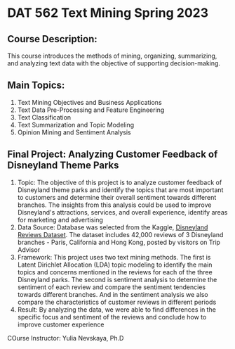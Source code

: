 # **DAT 562 Text Mining Spring 2023**

## **Course Description:**

This course introduces the methods of mining, organizing, summarizing, and analyzing text data with the objective of supporting decision-making.

## **Main Topics:**

1. Text Mining Objectives and Business Applications
2. Text Data Pre-Processing and Feature Engineering
3. Text Classification
4. Text Summarization and Topic Modeling
5. Opinion Mining and Sentiment Analysis

## **Final Project: Analyzing Customer Feedback of Disneyland Theme Parks**

1. Topic: The objective of this project is to analyze customer feedback of Disneyland theme parks and identify the topics that are most important to customers and determine their overall sentiment towards different branches. The insights from this analysis could be used to improve Disneyland's attractions, services, and overall experience, identify areas for marketing and advertising
2. Data Source: Database was selected from the Kaggle, [Disneyland Reviews Dataset](https://www.kaggle.com/datasets/arushchillar/disneyland-reviews). The dataset includes 42,000 reviews of 3 Disneyland branches - Paris, California and Hong Kong, posted by visitors on Trip Advisor
3. Framework: This project uses two text mining methods. The first is Latent Dirichlet Allocation (LDA) topic modeling to identify the main topics and concerns mentioned in the reviews for each of the three Disneyland parks. The second is sentiment analysis to determine the sentiment of each review and compare the sentiment tendencies towards different branches. And in the sentiment analysis we also compare the characteristics of customer reviews in different periods 
4. Result: By analyzing the data, we were able to find differences in the specific focus and sentiment of the reviews and conclude how to improve customer experience

COurse Instructor: Yulia Nevskaya, Ph.D
